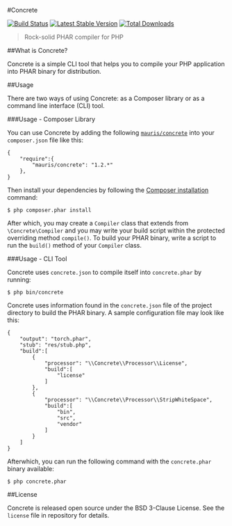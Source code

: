 #Concrete

[![Build Status](https://travis-ci.org/mauris/concrete.svg?branch=master)](https://travis-ci.org/mauris/concrete) [![Latest Stable Version](https://poser.pugx.org/mauris/concrete/v/stable.svg)](https://packagist.org/packages/mauris/concrete) [![Total Downloads](https://poser.pugx.org/mauris/concrete/downloads.svg)](https://packagist.org/packages/mauris/concrete)

>Rock-solid PHAR compiler for PHP

##What is Concrete?

Concrete is a simple CLI tool that helps you to compile your PHP application into PHAR binary for distribution.

##Usage

There are two ways of using Concrete: as a Composer library or as a command line interface (CLI) tool.

###Usage - Composer Library

You can use Concrete by adding the following [`mauris/concrete`](https://packagist.org/packages/mauris/concrete) into your `composer.json` file like this:

    {
        "require":{
            "mauris/concrete": "1.2.*"
        },
    }

Then install your dependencies by following the [Composer installation](http://getcomposer.org/doc/00-intro.md) command:

    $ php composer.phar install

After which, you may create a `Compiler` class that extends from `\Concrete\Compiler` and you may write your build script within the protected overriding method `compile()`. To build your PHAR binary, write a script to run the `build()` method of your `Compiler` class.

###Usage - CLI Tool

Concrete uses `concrete.json` to compile itself into `concrete.phar` by running:

    $ php bin/concrete

Concrete uses information found in the `concrete.json` file of the project directory to build the PHAR binary. A sample configuration file may look like this:

    {
		"output": "torch.phar",
		"stub": "res/stub.php",
		"build":[
			{
				"processor": "\\Concrete\\Processor\\License",
				"build":[
					"license"
				]
			},
			{
				"processor": "\\Concrete\\Processor\\StripWhiteSpace",
				"build":[
					"bin",
					"src",
					"vendor"
				]
			}
		]
	}

Afterwhich, you can run the following command with the `concrete.phar` binary available:

    $ php concrete.phar

##License

Concrete is released open source under the BSD 3-Clause License. See the `license` file in repository for details.
